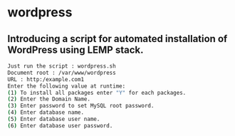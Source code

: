# wordpress
## Introducing a script for automated installation of WordPress using LEMP stack.

```bash 
Just run the script : wordpress.sh
Document root : /var/www/wordpress 
URL : http:/example.com1
Enter the following value at runtime: 
(1) To install all packages enter "Y" for each packages.
(2) Enter the Domain Name. 
(3) Enter password to set MySQL root password. 
(4) Enter database name. 
(5) Enter database user name. 
(6) Enter database user password.
```
